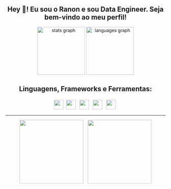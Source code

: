 <h2 align="center">Hey 👋! Eu sou o Ranon e sou Data Engineer. Seja bem-vindo ao meu perfil!</h2>

<div align="center">
  <img src="https://github-readme-stats.vercel.app/api?username=ranondiniz&show_icons=true&theme=dracula&count_private=true&include_all_commits=true&hide_border=false" height="150" alt="stats graph" />
  <img src="https://github-readme-stats.vercel.app/api/top-langs?username=ranondiniz&layout=compact&langs_count=5&theme=dracula&hide_border=false" height="150" alt="languages graph" />
</div>

<h2 align="center">Linguagens, Frameworks e Ferramentas:</h2>

<div align="center">
  <img src="https://skillicons.dev/icons?i=py,java,html,css,js,react,mysql,postgres,gcp,aws,jenkins,docker,git,github,figma,jest" height="30" />
  <img src="https://cdn.jsdelivr.net/gh/devicons/devicon/icons/jupyter/jupyter-original.svg" style="height:30px; margin: 4px;" />
  <img src="https://cdn.jsdelivr.net/gh/devicons/devicon/icons/pandas/pandas-original.svg" style="height:30px; margin: 4px;" />
  <img src="https://cdn.jsdelivr.net/gh/devicons/devicon/icons/android/android-original.svg" style="height:30px; margin: 4px;" />
  <img src="https://cdn.jsdelivr.net/gh/devicons/devicon/icons/pytest/pytest-original.svg" style="height:30px; margin: 4px;" />
</div>

---

<div align="center">
  <img src="https://i.giphy.com/media/6xE1FNcorRInS/giphy.gif" width="200px" />
  <img src="https://i.giphy.com/media/MC6eSuC3yypCU/giphy.gif" width="200px" style="margin-left: 10px;" />
</div>
